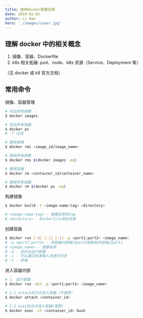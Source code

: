 ```yaml
---
title: 使用Docker部署应用
date: 2019-01-03
author: Li Hao
hero: './images/cover.jpg'
---
```


## 理解 docker 中的相关概念

1. 镜像、容器、Dockerfile
2. k8s 相关拓展: pod、node、k8s 资源（Service、Deployment 等）

（见 docker 或 k8 官方文档）

## 常用命令

镜像、容器管理

```bash
# 列出所有镜像
$ docker images

# 列出所有容器
$ docker ps
# -f 过滤

# 删除镜像
$ docker rmi <image_id/image_name>

# 删除所有镜像
$ docker rmi $(docker images -aq)

# 删除容器
$ docker rm <container_id/container_name>

# 删除所有容器
$ docker rm $(docker ps -aq)
```

构建镜像

```bash
$ docker build -t <image-name:tag> <directory>

# <image-name:tag> - 镜像名称和tag
# <directory> - Dockerfile所在目录
```

创建容器

```bash
$ docker run [-d] [-i] [-t] -p <port1:port2> <image_name>
# -p <port1:port2> - 将容器内部端口port2映射到外部端口port1
# <image_name> - 镜像名称
# -d - 在后台运行容器
# -i - 可以通过标准输入流进行交互
# -t - 终端
```

进入容器内部

```bash
# 1. 运行容器
$ docker run -dit -p <port1:port2> <image_name>

# 2.1 attach的方式进入容器（不推荐）
$ docker attach <container_id>

# 2.2 exec的方式进入容器(推荐)
$ docker exec -it <container_id> bash
```
